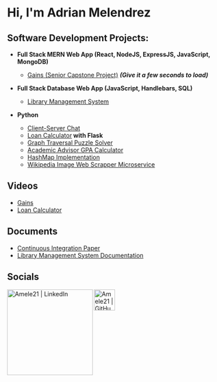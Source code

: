 <h1>Hi, I'm Adrian Melendrez <br/>

<h2>Software Development Projects:</h2>

- <b>Full Stack MERN Web App (React, NodeJS, ExpressJS, JavaScript, MongoDB)</b>
  - [Gains (Senior Capstone Project)](https://gains-1enk.onrender.com/) <b><i>(Give it a few seconds to load)</b></i>
  
- <b>Full Stack Database Web App (JavaScript, Handlebars, SQL)</b>
  - [Library Management System](https://github.com/Amele21/Library-Management-System)
  
- <b>Python</b>
  - [Client-Server Chat](https://github.com/Amele21/Client---Server-Chat)
  - [Loan Calculator](https://github.com/Amele21/Loan-Calculator)<b>  with Flask</b>
  - [Graph Traversal Puzzle Solver](https://github.com/Amele21/Graph-Traversal-Puzzle)
  - [Academic Advisor GPA Calculator](https://github.com/Amele21/Academic-Advisor-Calculator)
  - [HashMap Implementation](https://github.com/Amele21/HashMap-Implementation)
  - [Wikipedia Image Web Scrapper Microservice](https://github.com/Amele21/Wikipedia-Image-Web-Scrapper-Microservice)
 


<h2>Videos</h2>
  
- [Gains](https://www.youtube.com/watch?v=AdAk74THrlU)
- [Loan Calculator](https://media.oregonstate.edu/media/1_bb39c6rq)

<h2>Documents</h2>
  
- [Continuous Integration Paper](https://drive.google.com/file/d/1pZ4h9_wDg5-8iTdl8ZNdQky9HdCm61O3/view?usp=share_link)
- [Library Management System Documentation](https://drive.google.com/file/d/17O-2ljLw0_UfbJIrO2u7KRZ58oHuY_TK/view?usp=share_link)

<h2>Socials</h2>


[<img align="left" alt="Amele21 | LinkedIn" width="200px" src="https://brand.linkedin.com/content/dam/me/brand/en-us/brand-home/logos/01-dsk-e8-v2.png.original.png" />][linkedin]
  
[<img align="left" alt="Amele21 | GitHub" width="49px" src="https://github.githubassets.com/images/modules/logos_page/GitHub-Mark.png" />][github]
  
  
  
[github]: https://github.com/Amele21


[linkedin]: https://www.linkedin.com/in/adrian-melendrez-131375261/




